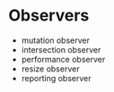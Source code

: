 # Observers

* mutation observer
* intersection observer
* performance observer
* resize observer
* reporting observer
